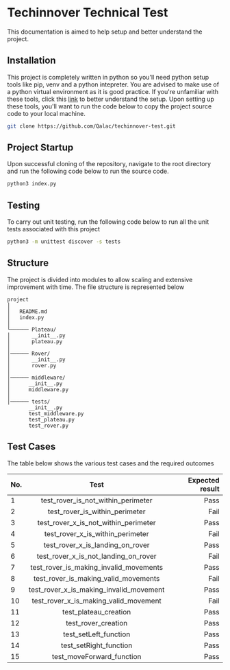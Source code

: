# Techinnover Technical Test

This documentation is aimed to help setup and better understand the project.

## Installation

This project is completely written in python so you'll need python setup tools like pip, venv and a python intepreter. You are advised to make use of a python virtual environment as it is good practice. If you're unfamiliar with these tools, click this [link](https://packaging.python.org/guides/installing-using-pip-and-virtual-environments) to better understand the setup. Upon setting up these tools, you'll want to run the code below to copy the project source code to your local machine.

```bash
git clone https://github.com/Qalac/techinnover-test.git
```

## Project Startup

Upon successful cloning of the repository, navigate to the root directory and run the following code below to run the source code.
```bash
python3 index.py
```

## Testing

To carry out unit testing, run the following code below to run all the unit tests associated with this project
```bash
python3 -m unittest discover -s tests
```

## Structure

The project is divided into modules to allow scaling and extensive improvement with time. The file structure is represented below

```
project
│ 
│   README.md
│   index.py    
│
└────── Plateau/
│       __init__.py
│       plateau.py
│ 
│────── Rover/ 
│       __init__.py
│       rover.py
│ 
│────── middleware/    
│      __init__.py
│      middleware.py
│ 
│────── tests/        
       __init__.py
       test_middleware.py
       test_plateau.py
       test_rover.py

```

## Test Cases

The table below shows the various test cases and the required outcomes

| No.|           Test                          | Expected result |
| :--|          :----:                         |     ---:        |
| 1  | test_rover_is_not_within_perimeter      | Pass            |
| 2  | test_rover_is_within_perimeter          | Fail            |
| 3  | test_rover_x_is_not_within_perimeter    | Pass            |
| 4  | test_rover_x_is_within_perimeter        | Fail            |
| 5  | test_rover_x_is_landing_on_rover        | Pass            |
| 6  | test_rover_x_is_not_landing_on_rover    | Fail            |
| 7  | test_rover_is_making_invalid_movements  | Pass            |
| 8  | test_rover_is_making_valid_movements    | Fail            |
| 9  | test_rover_x_is_making_invalid_movement | Pass            |
| 10 | test_rover_x_is_making_valid_movement   | Fail            |
| 11 | test_plateau_creation                   | Pass            |
| 12 | test_rover_creation                      | Pass            |
| 13 | test_setLeft_function                   | Pass            |
| 14 | test_setRight_function                  | Pass            |
| 15 | test_moveForward_function               | Pass            |



